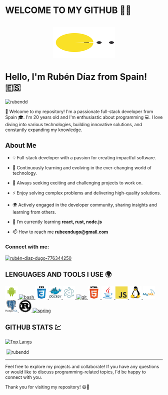 #  WELCOME TO MY GITHUB 👋🏻
<div align="center">
	<br>
	<img src="https://raw.githubusercontent.com/Aniket965/Aniket965/master/pacman.svg?sanitize=true" width="200" height="100">
</div>


# Hello, I'm Rubén Díaz from Spain! 🇪🇸

<p align="left"> <img src="https://komarev.com/ghpvc/?username=rubendd&label=Profile%20views&color=0e75b6&style=flat" alt="rubendd" /> </p>

👋 Welcome to my repository! I'm a passionate full-stack developer from Spain 🎓. I'm 20 years old and I'm enthusiastic about programming 💻. I love diving into various technologies, building innovative solutions, and constantly expanding my knowledge.

## About Me

- 💡 Full-stack developer with a passion for creating impactful software.
- 🌱 Continuously learning and evolving in the ever-changing world of technology.
- 🎯 Always seeking exciting and challenging projects to work on.
- ⚡ Enjoy solving complex problems and delivering high-quality solutions.
- 🌍 Actively engaged in the developer community, sharing insights and learning from others.


- 🌱 I’m currently learning **react, rust, node.js**

- 📫 How to reach me **rubeendugo@gmail.com**


<h3 align="left">Connect with me:</h3>
<p align="left">
<a href="https://linkedin.com/in/rubén-díaz-dugo-776344250" target="blank"><img align="center" src="https://raw.githubusercontent.com/rahuldkjain/github-profile-readme-generator/master/src/images/icons/Social/linked-in-alt.svg" alt="rubén-díaz-dugo-776344250" height="30" width="40" /></a>
</p>


## LENGUAGES AND TOOLS I USE 🌍

<p align="left"> <a href="https://developer.android.com" target="_blank" rel="noreferrer"> <img src="https://raw.githubusercontent.com/devicons/devicon/master/icons/android/android-original-wordmark.svg" alt="android" width="40" height="40"/> </a> <a href="https://www.gnu.org/software/bash/" target="_blank" rel="noreferrer"> <img src="https://www.vectorlogo.zone/logos/gnu_bash/gnu_bash-icon.svg" alt="bash" width="40" height="40"/> </a> <a href="https://www.w3schools.com/css/" target="_blank" rel="noreferrer"> <img src="https://raw.githubusercontent.com/devicons/devicon/master/icons/css3/css3-original-wordmark.svg" alt="css3" width="40" height="40"/> </a> <a href="https://www.docker.com/" target="_blank" rel="noreferrer"> <img src="https://raw.githubusercontent.com/devicons/devicon/master/icons/docker/docker-original-wordmark.svg" alt="docker" width="40" height="40"/> </a> <a href="https://www.electronjs.org" target="_blank" rel="noreferrer"> <img src="https://raw.githubusercontent.com/devicons/devicon/master/icons/electron/electron-original.svg" alt="electron" width="40" height="40"/> </a> <a href="https://git-scm.com/" target="_blank" rel="noreferrer"> <img src="https://www.vectorlogo.zone/logos/git-scm/git-scm-icon.svg" alt="git" width="40" height="40"/> </a> <a href="https://www.w3.org/html/" target="_blank" rel="noreferrer"> <img src="https://raw.githubusercontent.com/devicons/devicon/master/icons/html5/html5-original-wordmark.svg" alt="html5" width="40" height="40"/> </a> <a href="https://www.java.com" target="_blank" rel="noreferrer"> <img src="https://raw.githubusercontent.com/devicons/devicon/master/icons/java/java-original.svg" alt="java" width="40" height="40"/> </a> <a href="https://developer.mozilla.org/en-US/docs/Web/JavaScript" target="_blank" rel="noreferrer"> <img src="https://raw.githubusercontent.com/devicons/devicon/master/icons/javascript/javascript-original.svg" alt="javascript" width="40" height="40"/> </a> <a href="https://www.linux.org/" target="_blank" rel="noreferrer"> <img src="https://raw.githubusercontent.com/devicons/devicon/master/icons/linux/linux-original.svg" alt="linux" width="40" height="40"/> </a> <a href="https://www.mysql.com/" target="_blank" rel="noreferrer"> <img src="https://raw.githubusercontent.com/devicons/devicon/master/icons/mysql/mysql-original-wordmark.svg" alt="mysql" width="40" height="40"/> </a> <a href="https://www.postgresql.org" target="_blank" rel="noreferrer"> <img src="https://raw.githubusercontent.com/devicons/devicon/master/icons/postgresql/postgresql-original-wordmark.svg" alt="postgresql" width="40" height="40"/> </a> <a href="https://www.rust-lang.org" target="_blank" rel="noreferrer"> <img src="https://raw.githubusercontent.com/devicons/devicon/master/icons/rust/rust-plain.svg" alt="rust" width="40" height="40"/> </a> <a href="https://spring.io/" target="_blank" rel="noreferrer"> <img src="https://www.vectorlogo.zone/logos/springio/springio-icon.svg" alt="spring" width="40" height="40"/> </a> </p>

## GITHUB STATS 💹

[![Top Langs](https://github-readme-stats.vercel.app/api/top-langs/?username=rubendd&show_icons=true&theme=onedark)](https://github.com/anuraghazra/github-readme-stats)


<p>&nbsp;<img align="center" src="https://github-readme-stats.vercel.app/api?username=rubendd&show_icons=true&theme=onedark" alt="rubendd" /></p>

 ---

Feel free to explore my projects and collaborate! If you have any questions or would like to discuss programming-related topics, I'd be happy to connect with you.

Thank you for visiting my repository! 😄🚀

